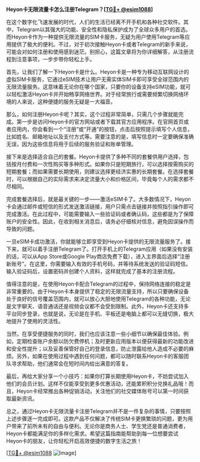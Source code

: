 **Heyon卡无限流量卡怎么注册Telegram？[[TG💪+ @esim1088](https://t.me/s/esim1088)]**

在这个数字化飞速发展的时代，人们的生活已经离不开手机和各种社交软件。其中，Telegram以其强大的功能、安全性和隐私保护成为了全球众多用户的首选。而Heyon卡作为一种提供无限流量的SIM卡服务，无疑为用户使用Telegram等应用提供了极大的便利。不过，对于初次接触Heyon卡或者Telegram的新手来说，可能会对如何注册和使用感到迷茫。别担心，这篇文章将为你详细解答，从注册流程到注意事项，一步步带你轻松上手。

首先，让我们了解一下Heyon卡是什么。Heyon卡是一种专为移动互联网设计的虚拟SIM卡服务，它通过eSIM技术让用户无需实体SIM卡即可享受全球范围内的无限流量服务。这意味着无论你在哪个国家，只要你的设备支持eSIM功能，就可以轻松激活Heyon卡并开始畅享网络世界。对于经常旅行或需要频繁切换网络环境的人来说，这种便捷的服务无疑是一大福音。

那么，如何注册Heyon卡呢？其实，这个过程非常简单，只需几个步骤就能完成。第一步是访问Heyon卡的官方网站或者下载其官方应用程序。在官网首页或者应用内，你会看到一个“注册”或“开通”的按钮，点击后按照提示填写个人信息，比如姓名、邮箱地址以及支付方式等。需要注意的是，填写信息时一定要确保准确无误，因为这些信息将用于后续的服务验证和账单管理。

接下来是选择适合自己的套餐。Heyon卡提供了多种不同的套餐供用户选择，包括按月付费和一次性购买等多种形式。如果你只是短期旅行，可以选择按需购买的短期套餐；而如果需要长期使用，则建议选择更经济实惠的长期套餐。在选择套餐时，可以根据自己的实际需求来决定流量大小和价格区间，毕竟每个人的需求都不尽相同。

完成套餐选择后，就是最关键的一步——激活eSIM卡了。大多数情况下，Heyon卡会通过邮件或短信的形式发送激活链接，用户只需点击链接并按照指引操作即可完成激活。在此过程中，可能需要输入一些验证码或者确认码，这些都是为了保障账户的安全性。因此，在收到相关消息后，请务必仔细核对信息，避免因误操作而导致的问题。

一旦eSIM卡成功激活，你就能够立即享受到Heyon卡提供的无限流量服务了。接下来，就可以着手注册Telegram了。打开手机上的Telegram应用（如果没有安装的话，可以从App Store或Google Play商店免费下载），进入主界面后选择“注册新账号”。在这里，你需要输入有效的手机号码，并等待系统发送的验证码短信。输入验证码后，设置密码并创建个人资料，这样就完成了基本的注册流程。

值得注意的是，在使用Heyon卡配合Telegram的过程中，保持网络连接的稳定是非常重要的。由于Heyon卡本身提供了稳定的无限流量支持，所以只要确保设备处于良好的信号覆盖范围内，就可以放心大胆地使用Telegram的各种功能，无论是文字聊天、语音通话还是视频会议都不会受到限制。此外，Heyon卡还支持多平台同步登录，也就是说，无论是在手机、平板还是电脑上都可以无缝切换，极大地提升了使用的灵活性。

当然，在享受便捷服务的同时，我们也应该注意一些小细节以确保最佳体验。例如，定期检查账户余额以防欠费停机；及时更新应用版本以便获得最新的功能改进和安全性提升；以及妥善保管好自己的登录信息，防止泄露给他人造成不必要的麻烦。另外，如果在使用过程中遇到任何问题，都可以随时联系Heyon卡的客服团队寻求帮助，他们通常会在短时间内给出满意的答复。

最后，再给大家分享一个小技巧：如果你打算长期使用Heyon卡，不妨尝试加入他们的会员计划。这样不仅能享受到更多优惠活动，还能累积积分兑换礼品哦！而且，Heyon卡经常推出各种促销活动，关注他们的社交媒体账号可以第一时间获取最新资讯。

总之，通过Heyon卡无限流量卡注册Telegram并不是一件复杂的事情，只要按照上述步骤逐一完成即可。这款产品不仅解决了传统SIM卡更换繁琐的问题，更为用户带来了前所未有的自由与便利。无论你是商务人士、学生党还是普通消费者，Heyon卡都能满足你的多样化需求。希望这篇指南能帮助到每一位想要尝试Heyon卡的朋友，让你轻松开启高效便捷的数字生活之旅！

[[TG💪+ @esim1088](https://t.me/s/esim1088) ![Image](https://i.postimg.cc/4NQfJmqS/Snipaste-2025-05-13-00-14-12.png)]